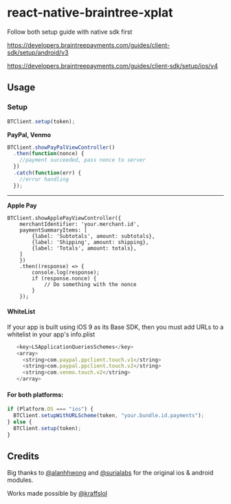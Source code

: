 # react-native-braintree-xplat

Follow both setup guide with native sdk first

https://developers.braintreepayments.com/guides/client-sdk/setup/android/v3

https://developers.braintreepayments.com/guides/client-sdk/setup/ios/v4

## Usage

### Setup

```js
BTClient.setup(token);
```


**PayPal, Venmo**

```js
BTClient.showPayPalViewController()
  .then(function(nonce) {
    //payment succeeded, pass nonce to server
  })
  .catch(function(err) {
    //error handling
  });
```

---

**Apple Pay**

```
BTClient.showApplePayViewController({
    merchantIdentifier: 'your.merchant.id',
    paymentSummaryItems: [
        {label: 'Subtotals', amount: subtotals},
        {label: 'Shipping', amount: shipping},
        {label: 'Totals', amount: totals},
    ]
    })
    .then((response) => {
        console.log(response);
        if (response.nonce) {
            // Do something with the nonce
        }
    });
```

#### WhiteList

If your app is built using iOS 9 as its Base SDK, then you must add URLs to a whitelist in your app's info.plist

```js
   <key>LSApplicationQueriesSchemes</key>
   <array>
     <string>com.paypal.ppclient.touch.v1</string>
     <string>com.paypal.ppclient.touch.v2</string>
     <string>com.venmo.touch.v2</string>
   </array>
```

#### For both platforms:

```js
if (Platform.OS === "ios") {
  BTClient.setupWithURLScheme(token, "your.bundle.id.payments");
} else {
  BTClient.setup(token);
}
```


## Credits

Big thanks to [@alanhhwong](https://github.com/alanhhwong) and [@surialabs](https://github.com/surialabs) for the original ios & android modules.

Works made possible by [@kraffslol](https://github.com/kraffslol/react-native-braintree-xplat)
